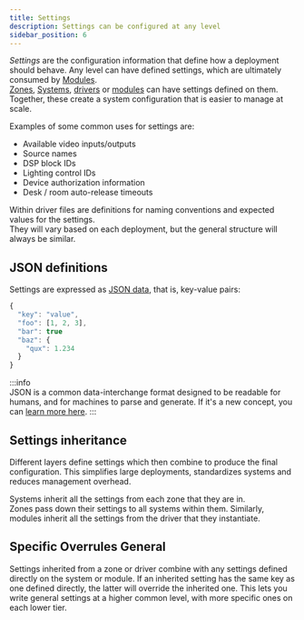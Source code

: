 ```yaml
---
title: Settings
description: Settings can be configured at any level
sidebar_position: 6
---
```

<!-- # Settings -->

*Settings* are the configuration information that define how a deployment should behave.
Any level can have defined settings, which are ultimately consumed by [Modules](modules.md).  
[Zones](zones.md), [Systems](systems.md), [drivers](drivers.md) or [modules](modules.md) can have settings defined on them.  
Together, these create a system configuration that is easier to manage at scale.

Examples of some common uses for settings are:  
- Available video inputs/outputs
- Source names
- DSP block IDs
- Lighting control IDs
- Device authorization information
- Desk / room auto-release timeouts

Within driver files are definitions for naming conventions and expected values for the settings.  
They will vary based on each deployment, but the general structure will always be similar.

## JSON definitions

Settings are expressed as [JSON data](https://en.wikipedia.org/wiki/JSON#JSON_sample), that is, key-value pairs:
<!-- considering keeping some instances of passive in. Considering making an allowlist style guide for manual review and future authors. -->

```javascript
{
  "key": "value",
  "foo": [1, 2, 3],
  "bar": true
  "baz": {
    "qux": 1.234
  }
}
```

:::info  
 JSON is a common data-interchange format designed to be readable for humans, and for machines to parse and generate.
If it's a new concept, you can [learn more here](https://learnxinyminutes.com/docs/json/).
:::

## Settings inheritance

Different layers define settings which then combine to produce the final configuration.
This simplifies large deployments, standardizes systems and reduces management overhead.

Systems inherit all the settings from each zone that they are in.  
Zones pass down their settings to all systems within them.
Similarly, modules inherit all the settings from the driver that they instantiate.

<!-- ![Settings inheritance.](../.gitbook/assets/concepts-settings.svg) -->

## Specific Overrules General

Settings inherited from a zone or driver combine with any settings defined directly on the system or module.
If an inherited setting has the same key as one defined directly, the latter will override the inherited one.
This lets you write general settings at a higher common level, with more specific ones on each lower tier.
